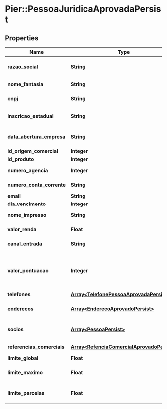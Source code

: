 # Pier::PessoaJuridicaAprovadaPersist

## Properties
Name | Type | Description | Notes
------------ | ------------- | ------------- | -------------
**razao_social** | **String** | Apresenta o nome completo da raz\u00C3\u00A3o social (nome empresarial)&#39;. | 
**nome_fantasia** | **String** | Apresenta o nome fantasia da empresa. | [optional] 
**cnpj** | **String** | N\u00C3\u00BAmero do Cadastro Nacional de Pessoa Juridica (CNPJ) | 
**inscricao_estadual** | **String** | N\u00C3\u00BAmero da Inscri\u00C3\u00A7\u00C3\u00A3o Estadual (IE). | [optional] 
**data_abertura_empresa** | **String** | Data de abertura da empresa, essa data deve ser informada no formato: aaaa-MM-dd. | 
**id_origem_comercial** | **Integer** | Id da origem comercial | 
**id_produto** | **Integer** | Id do produto | 
**numero_agencia** | **Integer** | N\u00C3\u00BAmero da ag\u00C3\u00AAncia. | [optional] 
**numero_conta_corrente** | **String** | N\u00C3\u00BAmero da conta corrente. | [optional] 
**email** | **String** | Email da empresa | [optional] 
**dia_vencimento** | **Integer** | Dia vencimento | 
**nome_impresso** | **String** | Nome que deve ser impresso no cart\u00C3\u00A3o | [optional] 
**valor_renda** | **Float** | Apresenta o valor da renda compravada | [optional] 
**canal_entrada** | **String** | Indica o canal pelo qual o cadastro do cliente foi realizado | [optional] 
**valor_pontuacao** | **Integer** | Indica o valor da pontua\u00C3\u00A7\u00C3\u00A3o atribuido ao cliente (caso n\u00C3\u00A3o informado ser\u00C3\u00A1 atribuido o valor = 0) | [optional] 
**telefones** | [**Array&lt;TelefonePessoaAprovadaPersist&gt;**](TelefonePessoaAprovadaPersist.md) | Apresenta os telefones da empresa | [optional] 
**enderecos** | [**Array&lt;EnderecoAprovadoPersist&gt;**](EnderecoAprovadoPersist.md) | Pode ser informado os seguintes tipos de endere\u00C3\u00A7o: Residencial, Comercial, e Outros | 
**socios** | [**Array&lt;PessoaPersist&gt;**](PessoaPersist.md) | Apresenta os dados dos s\u00C3\u00B3cios da empresa, caso exista | [optional] 
**referencias_comerciais** | [**Array&lt;RefenciaComercialAprovadoPersist&gt;**](RefenciaComercialAprovadoPersist.md) | Apresenta os dados das refer\u00C3\u00AAncias comerciais | [optional] 
**limite_global** | **Float** | Valor do Limite Global | 
**limite_maximo** | **Float** | Valor m\u00C3\u00A1ximo do limite de cr\u00C3\u00A9dito para realizar transa\u00C3\u00A7\u00C3\u00B5es | 
**limite_parcelas** | **Float** | Valor do limite de cr\u00C3\u00A9dito acumulado da soma das parcelas das compras | 



